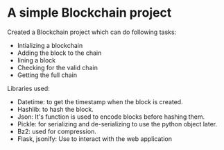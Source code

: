 # A simple Blockchain project

Created a Blockchain project which can do following tasks:
  - Intializing a blockchain
  - Adding the block to the chain
  - Iining a block
  - Checking for the valid chain
  - Getting the full chain
  
Libraries used:

  - Datetime: to get the timestamp when the block is created.
  - Hashlib: to hash the block.
  - Json: It's function is used to encode blocks before hashing them.
  - Pickle: for serializing and de-serializing to use the python object later.
  - Bz2: used for compression.
  - Flask, jsonify: Use to interact with the web application
   
